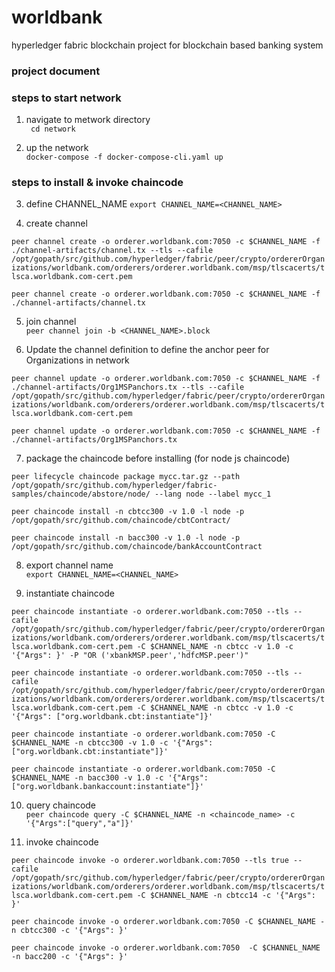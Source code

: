 # worldbank
hyperledger fabric blockchain project for blockchain based banking system

<explanation about project will be here>
  
  
### project document
<pdf link wil be here>
 
 ### steps to start network
 1. navigate to metwork directory   
 ``` cd network```
 
 2. up the network   
 ``` docker-compose -f docker-compose-cli.yaml up ```


### steps to install & invoke chaincode

3. define CHANNEL_NAME
```export CHANNEL_NAME=<CHANNEL_NAME>```

4. create channel   
<!-- with TLS -->
```peer channel create -o orderer.worldbank.com:7050 -c $CHANNEL_NAME -f ./channel-artifacts/channel.tx --tls --cafile /opt/gopath/src/github.com/hyperledger/fabric/peer/crypto/ordererOrganizations/worldbank.com/orderers/orderer.worldbank.com/msp/tlscacerts/tlsca.worldbank.com-cert.pem```
<!-- without TLS -->
```peer channel create -o orderer.worldbank.com:7050 -c $CHANNEL_NAME -f ./channel-artifacts/channel.tx```

5. join channel   
```peer channel join -b <CHANNEL_NAME>.block```


6. Update the channel definition to define the anchor peer for Organizations in network   
<!-- with TLS -->
```peer channel update -o orderer.worldbank.com:7050 -c $CHANNEL_NAME -f ./channel-artifacts/Org1MSPanchors.tx --tls --cafile /opt/gopath/src/github.com/hyperledger/fabric/peer/crypto/ordererOrganizations/worldbank.com/orderers/orderer.worldbank.com/msp/tlscacerts/tlsca.worldbank.com-cert.pem```
<!-- without TLS -->
```peer channel update -o orderer.worldbank.com:7050 -c $CHANNEL_NAME -f ./channel-artifacts/Org1MSPanchors.tx```


7. package the chaincode before installing (for node js chaincode)   
<!-- 1. for lifecycle V2 alpha -->
```peer lifecycle chaincode package mycc.tar.gz --path /opt/gopath/src/github.com/hyperledger/fabric-samples/chaincode/abstore/node/ --lang node --label mycc_1```
<!-- 2. for V1.4 -->
<!-- for CBT -->
```peer chaincode install -n cbtcc300 -v 1.0 -l node -p /opt/gopath/src/github.com/chaincode/cbtContract/```
<!-- for bank system -->
```peer chaincode install -n bacc300 -v 1.0 -l node -p /opt/gopath/src/github.com/chaincode/bankAccountContract```

8. export channel name   
```export CHANNEL_NAME=<CHANNEL_NAME>```

9. instantiate chaincode    
<!-- with TLS and Policies-->
```peer chaincode instantiate -o orderer.worldbank.com:7050 --tls --cafile /opt/gopath/src/github.com/hyperledger/fabric/peer/crypto/ordererOrganizations/worldbank.com/orderers/orderer.worldbank.com/msp/tlscacerts/tlsca.worldbank.com-cert.pem -C $CHANNEL_NAME -n cbtcc -v 1.0 -c '{"Args": }' -P "OR ('xbankMSP.peer','hdfcMSP.peer')"```
<!-- with TLS and wihtout Policies -->
```peer chaincode instantiate -o orderer.worldbank.com:7050 --tls --cafile /opt/gopath/src/github.com/hyperledger/fabric/peer/crypto/ordererOrganizations/worldbank.com/orderers/orderer.worldbank.com/msp/tlscacerts/tlsca.worldbank.com-cert.pem -C $CHANNEL_NAME -n cbtcc -v 1.0 -c '{"Args": ["org.worldbank.cbt:instantiate"]}'```
<!-- withoutu TLS and without Policies -->
<!-- for CBT -->
```peer chaincode instantiate -o orderer.worldbank.com:7050 -C $CHANNEL_NAME -n cbtcc300 -v 1.0 -c '{"Args": ["org.worldbank.cbt:instantiate"]}'```
<!-- for bank system -->
```peer chaincode instantiate -o orderer.worldbank.com:7050 -C $CHANNEL_NAME -n bacc300 -v 1.0 -c '{"Args": ["org.worldbank.bankaccount:instantiate"]}'```

10. query chaincode   
```peer chaincode query -C $CHANNEL_NAME -n <chaincode_name> -c '{"Args":["query","a"]}'```

11. invoke chaincode   
<!-- with TLS -->
```peer chaincode invoke -o orderer.worldbank.com:7050 --tls true --cafile /opt/gopath/src/github.com/hyperledger/fabric/peer/crypto/ordererOrganizations/worldbank.com/orderers/orderer.worldbank.com/msp/tlscacerts/tlsca.worldbank.com-cert.pem -C $CHANNEL_NAME -n cbtcc14 -c '{"Args": }'```
<!-- without TLS -->
<!-- for CBT -->
```peer chaincode invoke -o orderer.worldbank.com:7050 -C $CHANNEL_NAME -n cbtcc300 -c '{"Args": }'```
<!-- for bank -->
```peer chaincode invoke -o orderer.worldbank.com:7050  -C $CHANNEL_NAME -n bacc200 -c '{"Args": }'```
